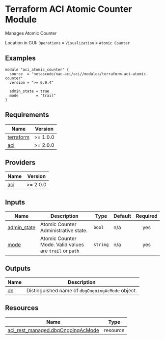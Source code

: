 <!-- BEGIN_TF_DOCS -->
# Terraform ACI Atomic Counter Module

Manages Atomic Counter

Location in GUI:
`Operations` » `Visualization` » `Atomic Counter`

## Examples

```hcl
module "aci_atomic_counter" {
  source  = "netascode/nac-aci/aci//modules/terraform-aci-atomic-counter"
  version = ">= 0.9.4"

  admin_state = true
  mode        = "trail"
}
```

## Requirements

| Name | Version |
|------|---------|
| <a name="requirement_terraform"></a> [terraform](#requirement\_terraform) | >= 1.0.0 |
| <a name="requirement_aci"></a> [aci](#requirement\_aci) | >= 2.0.0 |

## Providers

| Name | Version |
|------|---------|
| <a name="provider_aci"></a> [aci](#provider\_aci) | >= 2.0.0 |

## Inputs

| Name | Description | Type | Default | Required |
|------|-------------|------|---------|:--------:|
| <a name="input_admin_state"></a> [admin\_state](#input\_admin\_state) | Atomic Counter Administrative state. | `bool` | n/a | yes |
| <a name="input_mode"></a> [mode](#input\_mode) | Atomic Counter Mode. Valid values are `trail` or `path` | `string` | n/a | yes |

## Outputs

| Name | Description |
|------|-------------|
| <a name="output_dn"></a> [dn](#output\_dn) | Distinguished name of `dbgOngoingAcMode` object. |

## Resources

| Name | Type |
|------|------|
| [aci_rest_managed.dbgOngoingAcMode](https://registry.terraform.io/providers/CiscoDevNet/aci/latest/docs/resources/rest_managed) | resource |
<!-- END_TF_DOCS -->